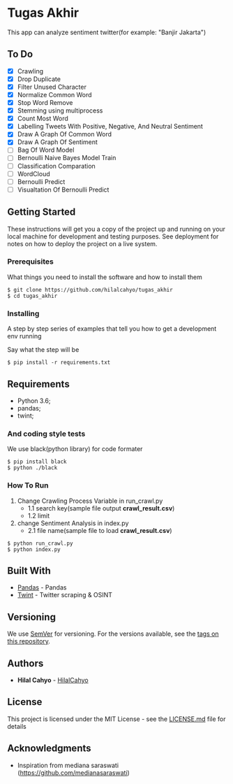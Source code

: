 # Tugas Akhir

This app can analyze sentiment twitter(for example: "Banjir Jakarta")

## To Do
- [x] Crawling
- [x] Drop Duplicate
- [x] Filter Unused Character
- [x] Normalize Common Word
- [x] Stop Word Remove
- [x] Stemming using multiprocess
- [x] Count Most Word
- [x] Labelling Tweets With Positive, Negative, And Neutral Sentiment
- [x] Draw A Graph Of Common Word
- [x] Draw A Graph Of Sentiment
- [ ] Bag Of Word Model
- [ ] Bernoulli Naive Bayes Model Train
- [ ] Classification Comparation
- [ ] WordCloud
- [ ] Bernoulli Predict
- [ ] Visualtation Of Bernoulli Predict

## Getting Started

These instructions will get you a copy of the project up and running on your local machine for development and testing purposes. See deployment for notes on how to deploy the project on a live system.

### Prerequisites

What things you need to install the software and how to install them

```
$ git clone https://github.com/hilalcahyo/tugas_akhir
$ cd tugas_akhir
```

### Installing

A step by step series of examples that tell you how to get a development env running

Say what the step will be

```
$ pip install -r requirements.txt
```
## Requirements

- Python 3.6;
- pandas;
- twint;

### And coding style tests

We use black(python library) for code formater

```
$ pip install black
$ python ./black
```

### How To Run

1. Change Crawling Process Variable in run_crawl.py
    * 1.1 search key(sample file output **crawl_result.csv**)
    * 1.2 limit
2. change Sentiment Analysis in index.py
    * 2.1 file name(sample file to load **crawl_result.csv**)

```
$ python run_crawl.py
$ python index.py
```

## Built With

* [Pandas](https://pandas.pydata.org/) - Pandas
* [Twint](https://github.com/twintproject/twint) - Twitter scraping & OSINT

## Versioning

We use [SemVer](http://semver.org/) for versioning. For the versions available, see the [tags on this repository](https://github.com/your/project/tags). 

## Authors

* **Hilal Cahyo** - [HilalCahyo](https://github.com/hilalcahyo)


## License

This project is licensed under the MIT License - see the [LICENSE.md](LICENSE.md) file for details

## Acknowledgments

* Inspiration from mediana saraswati (https://github.com/medianasaraswati)

